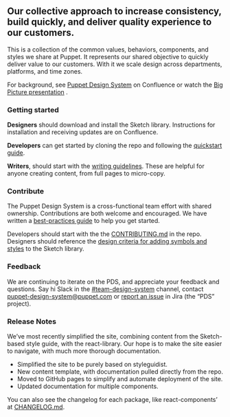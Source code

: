 ## Our collective approach to increase consistency, build quickly,  and deliver quality experience to our customers. 
This is a collection of the common values, behaviors, components, and styles we share at Puppet. It represents our shared objective to quickly deliver value to our customers. With it we scale design across departments, platforms, and time zones.

For background, see [Puppet Design System](https://confluence.puppetlabs.com/display/PDS) on Confluence or watch the [Big Picture presentation](https://primetime.bluejeans.com/a2m/events/playback/33fcd61c-3ad2-4413-9393-cc216551d61b) .

### Getting started
**Designers** should download and install the Sketch library. Instructions for installation and receiving updates are on Confluence.

**Developers** can get started by cloning the repo and following the [quickstart guide](https://github.com/puppetlabs/design-system).

**Writers**, should start with the [writing guidelines](https://confluence.puppetlabs.com/display/Writing/Puppet+content+style+guide). These are helpful for anyone creating content, from full pages to micro-copy.

### Contribute
The Puppet Design System is a cross-functional team effort with shared ownership. Contributions are both welcome and encouraged.  We have written a [best-practices guide](https://github.com/puppetlabs/design-system/wiki) to help you get started.

Developers should start with the the [CONTRIBUTING.md](https://github.com/puppetlabs/design-system/blob/master/CONTRIBUTING.md) in the repo. Designers should reference the [design criteria for adding symbols and styles](https://github.com/puppetlabs/design-system/wiki/Design-criteria) to the Sketch library.

### Feedback
We are continuing to iterate on the PDS, and appreciate your feedback and questions. Say hi Slack in the [#team-design-system](https://puppet.slack.com/messages/CFFECRQAY) channel, contact [puppet-design-system@puppet.com](mailto:puppet-design-system@puppet.com) or [report an issue](https://tickets.puppetlabs.com/secure/CreateIssueDetails!init.jspa?pid=16902&issuetype=1&priority=6) in Jira (the “PDS” project).

### Release Notes
We’ve most recently simplified the site, combining content from the Sketch-based style guide, with the react-library. Our hope is to make the site easier to navigate, with much more thorough documentation.

* Simplified the site to be purely based on styleguidist.
* New content template, with documentation pulled directly from the repo.
* Moved to GitHub pages to simplify and automate deployment of the site.
* Updated documentation for multiple components.

You can also see the changelog for each package, like react-components’ at [CHANGELOG.md](https://github.com/puppetlabs/design-system/blob/master/packages/react-components/CHANGELOG.md).
